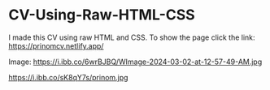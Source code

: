 # CV-Using-Raw-HTML-CSS
I made this CV using raw HTML and CSS. To show the page click the link:
https://prinomcv.netlify.app/

Image:
https://i.ibb.co/6wrBJBQ/WImage-2024-03-02-at-12-57-49-AM.jpg

https://i.ibb.co/sK8qY7s/prinom.jpg
